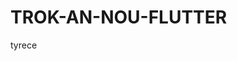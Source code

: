 # TROK-AN-NOU-FLUTTER
tyrece
<!-- 
class Contact{
  int? id;
  String? name;
  String? phone;
  String? email


  contactMap(){
    var mapping = Map<String, dynamic>();
    mapping['id'] = id;
    mapping['name'] = name!;
    mapping['phone'] = phone!;
    mapping['email'] = email!;
    return mapping;
  } -->